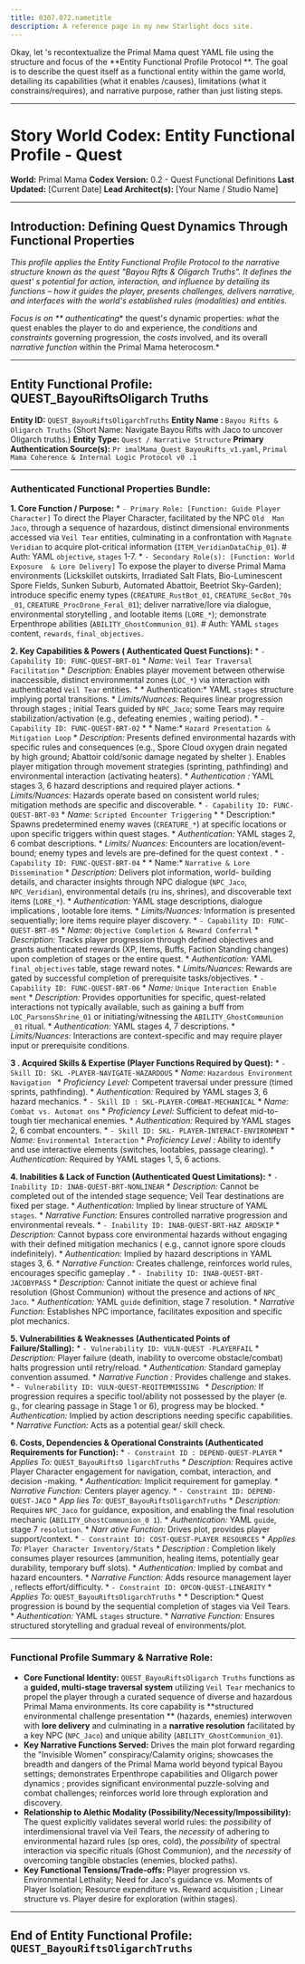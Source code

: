 ```yaml
---
title: 0307.072.nametitle
description: A reference page in my new Starlight docs site.
---
```

Okay, let 's recontextualize the Primal Mama quest YAML file using the structure and focus of the **Entity Functional Profile Protocol **. The goal is to describe the quest itself as a functional entity within the game world, detailing its capabilities (what it enables /causes), limitations (what it constrains/requires), and narrative purpose, rather than just listing steps.

--- 

# Story World Codex: Entity Functional Profile - Quest

**World:** Primal Mama
**Codex Version:**  0.2 - Quest Functional Definitions
**Last Updated:** [Current Date]
**Lead Architect(s):** [Your Name  / Studio Name]

---

## Introduction: Defining Quest Dynamics Through Functional Properties

*This profile applies the Entity Functional Profile  Protocol to the narrative structure known as the quest "Bayou Rifts & Oligarch Truths". It defines the quest' s potential for action, interaction, and influence by detailing its functions – how it guides the player, presents challenges, delivers  narrative, and interfaces with the world's established rules (modalities) and entities.*

*Focus is on ** authenticating** the quest's dynamic properties: *what* the quest enables the player to do and experience, the  *conditions* and *constraints* governing progression, the *costs* involved, and its overall *narrative function*  within the Primal Mama heterocosm.*

---

## Entity Functional Profile: QUEST_BayouRiftsOligarch Truths

**Entity ID:** `QUEST_BayouRiftsOligarchTruths`
**Entity Name :** `Bayou Rifts & Oligarch Truths` (Short Name: Navigate Bayou Rifts with Jaco to uncover  Oligarch truths.)
**Entity Type:** `Quest / Narrative Structure`
**Primary Authentication Source(s):** `Pr imalMama_Quest_BayouRifts_v1.yaml`, `Primal Mama Coherence & Internal Logic Protocol v0 .1`

---

### Authenticated Functional Properties Bundle:

**1. Core Function / Purpose:**
     *   `- Primary Role: [Function: Guide Player Character]` To direct the Player Character, facilitated by the NPC `Old  Man Jaco`, through a sequence of hazardous, distinct dimensional environments accessed via `Veil Tear` entities, culminating in a confrontation with  `Magnate Veridian` to acquire plot-critical information (`ITEM_VeridianDataChip_01`). # Auth:  YAML `objective`, `stages` 1-7.
    *   `- Secondary Role(s): [Function: World Exposure  & Lore Delivery]` To expose the player to diverse Primal Mama environments (Lickskillet outskirts, Irradiated Salt Flats,  Bio-Luminescent Spore Fields, Sunken Suburb, Automated Abattoir, Beetriot Sky-Garden);  introduce specific enemy types (`CREATURE_RustBot_01`, `CREATURE_SecBot_70s _01`, `CREATURE_ProcDrone_Feral_01`); deliver narrative/lore via dialogue, environmental storytelling , and lootable items (`LORE_*`); demonstrate Erpenthrope abilities (`ABILITY_GhostCommunion_01`).  # Auth: YAML `stages` content, `rewards`, `final_objectives`.

**2. Key Capabilities & Powers ( Authenticated Quest Functions):**
    *   `- Capability ID: FUNC-QUEST-BRT-01`
        *    *Name:* `Veil Tear Traversal Facilitation`
        *   *Description:* Enables player movement between otherwise  inaccessible, distinct environmental zones (`LOC_*`) via interaction with authenticated `Veil Tear` entities.
        *   * Authentication:* YAML `stages` structure implying portal transitions.
        *   *Limits/Nuances:* Requires linear progression through stages ; initial Tears guided by `NPC_Jaco`; some Tears may require stabilization/activation (e.g., defeating enemies , waiting period).
    *   `- Capability ID: FUNC-QUEST-BRT-02`
        *   * Name:* `Hazard Presentation & Mitigation Loop`
        *   *Description:* Presents defined environmental hazards with specific rules and consequences  (e.g., Spore Cloud oxygen drain negated by high ground; Abattoir cold/sonic damage negated by shelter ). Enables player mitigation through movement strategies (sprinting, pathfinding) and environmental interaction (activating heaters).
        *   *Authentication :* YAML stages 3, 6 hazard descriptions and required player actions.
        *   *Limits/Nuances:*  Hazards operate based on consistent world rules; mitigation methods are specific and discoverable.
    *   `- Capability ID: FUNC- QUEST-BRT-03`
        *   *Name:* `Scripted Encounter Triggering`
        *   * Description:* Spawns predetermined enemy waves (`CREATURE_*`) at specific locations or upon specific triggers within quest stages. 
        *   *Authentication:* YAML stages 2, 6 combat descriptions.
        *   *Limits/ Nuances:* Encounters are location/event-bound; enemy types and levels are pre-defined for the quest context .
    *   `- Capability ID: FUNC-QUEST-BRT-04`
        *   * Name:* `Narrative & Lore Dissemination`
        *   *Description:* Delivers plot information, world- building details, and character insights through NPC dialogue (`NPC_Jaco`, `NPC_Veridian`), environmental details (ru ins, shrines), and discoverable text items (`LORE_*`).
        *   *Authentication:* YAML stage descriptions, dialogue implications , lootable lore items.
        *   *Limits/Nuances:* Information is presented sequentially; lore items require  player discovery.
    *   `- Capability ID: FUNC-QUEST-BRT-05`
        *    *Name:* `Objective Completion & Reward Conferral`
        *   *Description:* Tracks player progression through defined  objectives and grants authenticated rewards (XP, Items, Buffs, Faction Standing changes) upon completion of stages or the  entire quest.
        *   *Authentication:* YAML `final_objectives` table, stage reward notes.
        *    *Limits/Nuances:* Rewards are gated by successful completion of prerequisite tasks/objectives.
    *   `-  Capability ID: FUNC-QUEST-BRT-06`
        *   *Name:* `Unique Interaction Enable ment`
        *   *Description:* Provides opportunities for specific, quest-related interactions not typically available, such as gaining  a buff from `LOC_ParsonsShrine_01` or initiating/witnessing the `ABILITY_GhostCommunion _01` ritual.
        *   *Authentication:* YAML stages 4, 7 descriptions.
         *   *Limits/Nuances:* Interactions are context-specific and may require player input or prerequisite conditions.

**3 . Acquired Skills & Expertise (Player Functions Required by Quest):**
    *   `- Skill ID: SKL -PLAYER-NAVIGATE-HAZARDOUS`
        *   *Name:* `Hazardous Environment Navigation `
        *   *Proficiency Level:* Competent traversal under pressure (timed sprints, pathfinding).
         *   *Authentication:* Required by YAML stages 3, 6 hazard mechanics.
    *   `- Skill ID : SKL-PLAYER-COMBAT-MECHANICAL`
        *   *Name:* `Combat vs. Automat ons`
        *   *Proficiency Level:* Sufficient to defeat mid-to-tough tier mechanical enemies.
        *    *Authentication:* Required by YAML stages 2, 6 combat encounters.
    *   `- Skill ID: SKL- PLAYER-INTERACT-ENVIRONMENT`
        *   *Name:* `Environmental Interaction`
        *   *Proficiency Level :* Ability to identify and use interactive elements (switches, lootables, passage clearing).
        *   *Authentication:*  Required by YAML stages 1, 5, 6 actions.

**4. Inabilities & Lack of Function (Authenticated  Quest Limitations):**
    *   `- Inability ID: INAB-QUEST-BRT-NONLINEAR`
         *   *Description:* Cannot be completed out of the intended stage sequence; Veil Tear destinations are fixed per stage.
         *   *Authentication:* Implied by linear structure of YAML `stages`.
        *   *Narrative Function:*  Ensures controlled narrative progression and environmental reveals.
    *   `- Inability ID: INAB-QUEST-BRT-HAZ ARDSKIP`
        *   *Description:* Cannot bypass core environmental hazards without engaging with their defined mitigation mechanics ( e.g., cannot ignore spore clouds indefinitely).
        *   *Authentication:* Implied by hazard descriptions in YAML stages  3, 6.
        *   *Narrative Function:* Creates challenge, reinforces world rules, encourages specific gameplay .
    *   `- Inability ID: INAB-QUEST-BRT-JACOBYPASS`
         *   *Description:* Cannot initiate the quest or achieve final resolution (Ghost Communion) without the presence and actions of `NPC_ Jaco`.
        *   *Authentication:* YAML `guide` definition, stage 7 resolution.
        *    *Narrative Function:* Establishes NPC importance, facilitates exposition and specific plot mechanics.

**5. Vulnerabilities &  Weaknesses (Authenticated Points of Failure/Stalling):**
    *   `- Vulnerability ID: VULN-QUEST -PLAYERFAIL`
        *   *Description:* Player failure (death, inability to overcome obstacle/combat) halts  progression until retry/reload.
        *   *Authentication:* Standard gameplay convention assumed.
        *   *Narrative Function :* Provides challenge and stakes.
    *   `- Vulnerability ID: VULN-QUEST-REQITEMMISSING `
        *   *Description:* If progression requires a specific tool/ability not possessed by the player (e. g., for clearing passage in Stage 1 or 6), progress may be blocked.
        *   *Authentication:*  Implied by action descriptions needing specific capabilities.
        *   *Narrative Function:* Acts as a potential gear/ skill check.

**6. Costs, Dependencies & Operational Constraints (Authenticated Requirements for Function):**
    *   `- Constraint ID : DEPEND-QUEST-PLAYER`
        *   *Applies To:* `QUEST_BayouRiftsO ligarchTruths`
        *   *Description:* Requires active Player Character engagement for navigation, combat, interaction, and decision -making.
        *   *Authentication:* Implicit requirement for gameplay.
        *   *Narrative Function:* Centers  player agency.
    *   `- Constraint ID: DEPEND-QUEST-JACO`
        *   *App lies To:* `QUEST_BayouRiftsOligarchTruths`
        *   *Description:* Requires  `NPC_Jaco` for guidance, exposition, and enabling the final resolution mechanic (`ABILITY_GhostCommunion_0 1`).
        *   *Authentication:* YAML `guide`, stage 7 `resolution`.
        *   *Narr ative Function:* Drives plot, provides player support/context.
    *   `- Constraint ID: COST-QUEST-PLAYER RESOURCES`
        *   *Applies To:* `Player Character Inventory/Stats`
        *   *Description :* Completion likely consumes player resources (ammunition, healing items, potentially gear durability, temporary buff slots).
        *    *Authentication:* Implied by combat and hazard encounters.
        *   *Narrative Function:* Adds resource management layer , reflects effort/difficulty.
    *   `- Constraint ID: OPCON-QUEST-LINEARITY`
        *    *Applies To:* `QUEST_BayouRiftsOligarchTruths`
        *   * Description:* Quest progression is bound by the sequential completion of stages via Veil Tears.
        *   *Authentication:* YAML `stages`  structure.
        *   *Narrative Function:* Ensures structured storytelling and gradual reveal of environments/plot.

---

###  Functional Profile Summary & Narrative Role:

*   **Core Functional Identity:** `QUEST_BayouRiftsOligarch Truths` functions as a **guided, multi-stage traversal system** utilizing `Veil Tear` mechanics to propel  the player through a curated sequence of diverse and hazardous Primal Mama environments. Its core capability is **structured environmental challenge presentation ** (hazards, enemies) interwoven with **lore delivery** and culminating in a **narrative resolution** facilitated by a key  NPC (`NPC_Jaco`) and unique ability (`ABILITY_GhostCommunion_01`).
*   **Key  Narrative Functions Served:** Drives the main plot forward regarding the "Invisible Women" conspiracy/Calamity origins; showcases the breadth  and dangers of the Primal Mama world beyond typical Bayou settings; demonstrates Erpenthrope capabilities and Oligarch power dynamics ; provides significant environmental puzzle-solving and combat challenges; reinforces world lore through exploration and discovery.
*   **Relationship  to Alethic Modality (Possibility/Necessity/Impossibility):** The quest explicitly validates several world rules: the  *possibility* of interdimensional travel via Veil Tears, the *necessity* of adhering to environmental hazard rules (sp ores, cold), the *possibility* of spectral interaction via specific rituals (Ghost Communion), and the *necessity* of  overcoming tangible obstacles (enemies, blocked paths).
*   **Key Functional Tensions/Trade-offs:** Player progression  vs. Environmental Lethality; Need for Jaco's guidance vs. Moments of Player Isolation; Resource expenditure vs. Reward acquisition ; Linear structure vs. Player desire for exploration (within stages).

---
**End of Entity Functional Profile: ` QUEST_BayouRiftsOligarchTruths`**
---